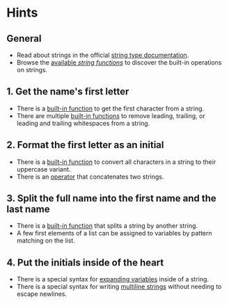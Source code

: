 # Hints

## General

- Read about strings in the official [string type documentation][string-type-documentation].
- Browse the [available _string functions_][string-functions] to discover the built-in operations on strings.

## 1. Get the name's first letter

- There is a [built-in function][string-substr] to get the first character from a string.
- There are multiple [built-in functions][string-trim] to remove leading, trailing, or leading and trailing whitespaces from a string.

## 2. Format the first letter as an initial

- There is a [built-in function][string-upcase] to convert all characters in a string to their uppercase variant.
- There is an [operator][concat-operator] that concatenates two strings.

## 3. Split the full name into the first name and the last name

- There is a [built-in function][string-explode] that splits a string by another string.
- A few first elements of a list can be assigned to variables by pattern matching on the list.

## 4. Put the initials inside of the heart

- There is a special syntax for [expanding variables][string-variables] inside of a string.
- There is a special syntax for writing [multiline strings][heredoc-syntax] without needing to escape newlines.

[string-type-documentation]: https://www.php.net/manual/en/language.types.string.php
[string-functions]: https://www.php.net/manual/en/ref.strings.php 
[string-substr]: https://www.php.net/manual/en/function.substr.php 
[string-trim]: https://www.php.net/manual/en/function.trim.php 
[string-upcase]: https://www.php.net/manual/en/function.strtoupper.php
[string-explode]: https://www.php.net/manual/en/function.explode.php
[string-variables]: https://www.php.net/manual/en/language.types.string.php#language.types.string.parsing 
[concat-operator]: https://www.php.net/manual/en/language.operators.string.php
[heredoc-syntax]: https://www.php.net/manual/en/language.types.string.php#language.types.string.syntax.heredoc